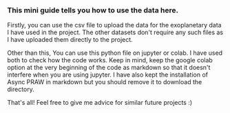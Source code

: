 ### This mini guide tells you how to use the data here.
Firstly, you can use the csv file to upload the data for the exoplanetary data I have used in the project. The other datasets don't require any such files as I have uploaded them directly to the project. 

Other than this, You can use this python file on jupyter or colab. I have used both to check how the code works. 
Keep in mind, keep the google colab option at the very beginning of the code as markdown so that it doesn't interfere when you are using jupyter. I have also kept the installation of Async PRAW in markdown but you should remove it to download the directory.

That's all! Feel free to give me advice for similar future projects :)
